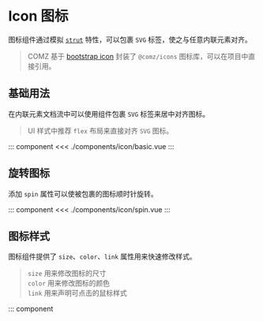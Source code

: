 # Icon 图标

图标组件通过模拟 [`strut`](https://www.w3.org/TR/CSS2/visudet.html#strut) 特性，可以包裹 `SVG` 标签，使之与任意内联元素对齐。

> COMZ 基于 [bootstrap icon](https://icons.getbootstrap.com/) 封装了 `@comz/icons` 图标库，可以在项目中直接引用。

## 基础用法

在内联元素文档流中可以使用组件包裹 `SVG` 标签来居中对齐图标。

> UI 样式中推荐 `flex` 布局来直接对齐 `SVG` 图标。

::: component <Basic/>
<<< ./components/icon/basic.vue
:::

## 旋转图标

添加 `spin` 属性可以使被包裹的图标顺时针旋转。

::: component <Spin/>
<<< ./components/icon/spin.vue
:::

## 图标样式

图标组件提供了 `size`、`color`、`link` 属性用来快速修改样式。

> `size` 用来修改图标的尺寸  
> `color` 用来修改图标的颜色  
> `link` 用来声明可点击的鼠标样式

::: component <Style/>
<<< ./components/icon/style.vue
:::

## API
### 属性

| Attribute   | Type         | Default   | Description   |
|-------------|--------------|-----------|---------------|
| size        | `<length>` | `inherit` | 图标尺寸       |
| color       | `<color>`  | `inherit` | 图标颜色       |
| spin        | `boolean`    | `false`   | 是否旋转       |
| link        | `boolean`    | `false`   | 是否可点击     |

### 插槽

| Slot    | Description        |
|---------|--------------------|
| default | 默认插槽，放置图标组件 |

### 事件

| Event    | Type         | Description |
|----------|--------------|-------------|
| on-click | `() => void` | 监听点击事件  |

<script setup>
  import Basic from './basic.vue'
  import Spin from './spin.vue'
  import Style from './style.vue'
</script>